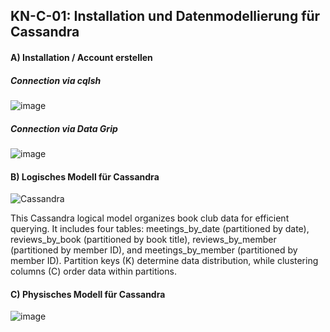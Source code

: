 ## KN-C-01: Installation und Datenmodellierung für Cassandra

#### A) Installation / Account erstellen

##### Connection via cqlsh

![image](https://github.com/user-attachments/assets/4c30a0f2-7547-4d55-b5ea-00dec5e0324d)

##### Connection via Data Grip

![image](https://github.com/user-attachments/assets/08ad6839-15a5-4f98-92ca-ebaf0b2379c1)

#### B) Logisches Modell für Cassandra

![Cassandra](https://github.com/user-attachments/assets/35c8bf66-d082-4ce4-8dbf-890a347c2c2b)

This Cassandra logical model organizes book club data for efficient querying. It includes four tables: meetings_by_date (partitioned by date), reviews_by_book (partitioned by book title), reviews_by_member (partitioned by member ID), and meetings_by_member (partitioned by member ID). Partition keys (K) determine data distribution, while clustering columns (C) order data within partitions. 


#### C) Physisches Modell für Cassandra

![image](https://github.com/user-attachments/assets/7294d81d-afdd-4b7e-8e71-9025bd4a0d45)

